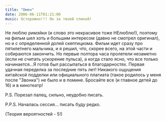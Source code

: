```yaml
---
title: "Омен"
date: 2006-06-11T01:21:00
music: Осторожно!!! Он за твоей спиной!
---
```


Не люблю римэйки (и слово это некрасивое тоже НЕлюблю!), поэтому на фильм шел хоть и большим интересом (давно не смотрел оригинал), но и с определенной долей скептицизма. Фильм идет сразу про пятилетнего мальчика, и я решил, что, скорее всего, на этой части и собираются закончить. Но первые полтора часа пролетели незаметно (если не считать ускорение пульса), а когда стало ясно, что все только начинается...Я готов был рассыпаться в благодарностях. Первая удачная переделка за последние пять лет! Никакого ощущения китайской подделки или официального плагиата (такое родилось у меня после "Звонка") не было и в помине. Бросайте все (и главное детей до 16) и в кинотеатр!

P.S. Порезал палец, сильно, неудобно писать.

P.P.S. Началась сессия... писать буду редко.

(Теория вероятностей - 5!)
